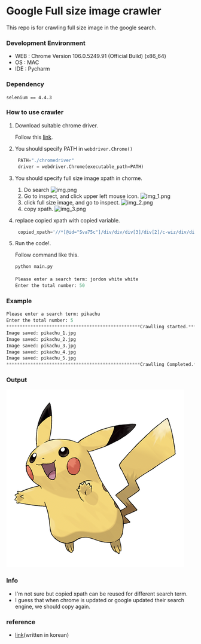 # Google Full size image crawler
This repo is for crawling full size image in the google search.

### Development Environment
- WEB : Chrome Version 106.0.5249.91 (Official Build) (x86_64)
- OS : MAC
- IDE : Pycharm

### Dependency
```
selenium == 4.4.3
```
### How to use crawler
1. Download suitable chrome driver. <p>Follow this [link](https://chromedriver.chromium.org/downloads).</p>
2. You should specify PATH in `webdriver.Chrome()`
   ```python
    PATH="./chromedriver"
    driver = webdriver.Chrome(executable_path=PATH)
    ```
3. You should specify full size image xpath in chorme.
   1. Do search
   ![img.png](img/img.png)
   2. Go to inspect, and click upper left mouse icon.
   ![img_1.png](img/img_1.png)
   3. click full size image, and go to inspect.
   ![img_2.png](img/img_2.png)
   4. copy xpath.
   ![img_3.png](img/img_3.png)

4. replace copied xpath with copied variable.
   ```python
    copied_xpath='//*[@id="Sva75c"]/div/div/div[3]/div[2]/c-wiz/div/div[1]/div[1]/div[3]/div/a/img'
   ```
5. Run the code!. <p>Follow command like this.</p>
   ```python
   python main.py
   
   Please enter a search term: jordon white white
   Enter the total number: 50
   ```

### Example
```python
Please enter a search term: pikachu
Enter the total number: 5
**************************************************Crawlling started.**************************************************
Image saved: pikachu_1.jpg
Image saved: pikachu_2.jpg
Image saved: pikachu_3.jpg
Image saved: pikachu_4.jpg
Image saved: pikachu_5.jpg
**************************************************Crawlling Completed.**************************************************
```

### Output 
![pikachu.png](pikachu/pikachu_1.png)

### Info
- I'm not sure but copied xpath can be reused for different search term.
- I guess that when chrome is updated or google updated their search engine, we should copy again.

### reference
- [link](https://velog.io/@ishikawakanata/Selenium%EC%9D%84-%EC%9D%B4%EC%9A%A9%ED%95%B4-%EA%B5%AC%EA%B8%80-%EC%9D%B4%EB%AF%B8%EC%A7%80-%EC%9B%90%EB%B3%B8%EC%9C%BC%EB%A1%9C-%ED%81%AC%EB%A1%A4%EB%A7%81%ED%95%98%EA%B8%B0)(written in korean)
